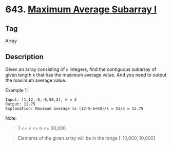 # 643. [Maximum Average Subarray I][1]

## Tag
Array

## Description
Given an array consisting of `n` integers, find the contiguous subarray of given length `k` that has the maximum average value.
And you need to output the maximum average value.
 
Example 1:

```
Input: [1,12,-5,-6,50,3], k = 4
Output: 12.75
Explanation: Maximum average is (12-5-6+50)/4 = 51/4 = 12.75
```

Note:
> 1 <= k <= n <= 30,000.

> Elements of the given array will be in the range [-10,000, 10,000].

[1]: https://leetcode.com/problems/maximum-average-subarray-i/description/